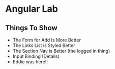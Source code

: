 # Angular Lab

## Things To Show

- The Form for Add Is More Better
- The Links List is Styled Better
- The Section Nav is Better (the logged in thing)
- Input Binding (Details)
- Eddie was here!!
